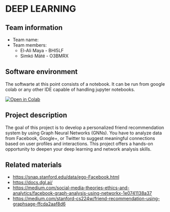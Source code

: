 # DEEP LEARNING
## Team information

 - Team name:
 - Team members:
   - El-Ali Maya - BHI5LF
    - Simkó Máté - O3BMRX
  
## Software environment
 
The softwarte at this point consists of a notebook. It can be run from google colab or any other IDE capable of handling jupyter notebooks.
 
 [![Open in Colab](https://colab.research.google.com/assets/colab-badge.svg)](https://colab.research.google.com/github/smkmate/deeplearning-hf/blob/main/DL_HW_MileStone1.ipynb)

## Project description

The goal of this project is to develop a personalized friend recommendation system by using Graph Neural Networks (GNNs). You have to analyze data from Facebook, Google+, or Twitter to suggest meaningful connections based on user profiles and interactions. This project offers a hands-on opportunity to deepen your deep learning and network analysis skills. 

## Related materials

- https://snap.stanford.edu/data/ego-Facebook.html
- https://docs.dgl.ai/
- https://medium.com/social-media-theories-ethics-and-analytics/facebook-graph-analysis-using-networkx-1e0741138a37
- https://medium.com/stanford-cs224w/friend-recommendation-using-graphsage-ffcda2aaf8d6

